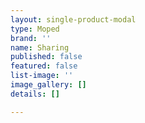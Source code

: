 ```yaml
---
layout: single-product-modal
type: Moped
brand: ''
name: Sharing
published: false
featured: false
list-image: ''
image_gallery: []
details: []

---
```

